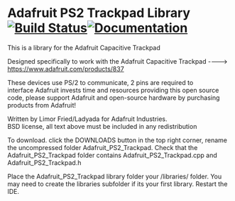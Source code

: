 # Adafruit PS2 Trackpad Library [![Build Status](https://github.com/adafruit/Adafruit-PS2-Trackpad/workflows/Arduino%20Library%20CI/badge.svg)](https://github.com/adafruit/Adafruit-PS2-Trackpad/actions)[![Documentation](https://raw.githubusercontent.com/adafruit/ci-arduino/master/assets/doxygen_badge.svg)](http://adafruit.github.io/Adafruit-PS2-Trackpad/html/index.html)

This is a library for the Adafruit Capacitive Trackpad

  Designed specifically to work with the Adafruit Capacitive Trackpad 
  ----> https://www.adafruit.com/products/837

These devices use PS/2 to communicate, 2 pins are required to  
interface
Adafruit invests time and resources providing this open source code, 
please support Adafruit and open-source hardware by purchasing 
products from Adafruit!

Written by Limor Fried/Ladyada for Adafruit Industries.  
BSD license, all text above must be included in any redistribution

To download. click the DOWNLOADS button in the top right corner, rename the uncompressed folder Adafruit_PS2_Trackpad. Check that the Adafruit_PS2_Trackpad folder contains Adafruit_PS2_Trackpad.cpp and Adafruit_PS2_Trackpad.h

Place the Adafruit_PS2_Trackpad library folder your <arduinosketchfolder>/libraries/ folder. You may need to create the libraries subfolder if its your first library. Restart the IDE.
